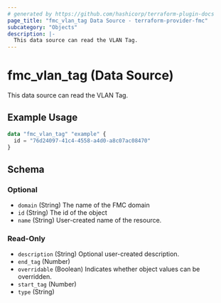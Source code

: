 ```yaml
---
# generated by https://github.com/hashicorp/terraform-plugin-docs
page_title: "fmc_vlan_tag Data Source - terraform-provider-fmc"
subcategory: "Objects"
description: |-
  This data source can read the VLAN Tag.
---
```


# fmc_vlan_tag (Data Source)

This data source can read the VLAN Tag.

## Example Usage

```terraform
data "fmc_vlan_tag" "example" {
  id = "76d24097-41c4-4558-a4d0-a8c07ac08470"
}
```

<!-- schema generated by tfplugindocs -->
## Schema

### Optional

- `domain` (String) The name of the FMC domain
- `id` (String) The id of the object
- `name` (String) User-created name of the resource.

### Read-Only

- `description` (String) Optional user-created description.
- `end_tag` (Number)
- `overridable` (Boolean) Indicates whether object values can be overridden.
- `start_tag` (Number)
- `type` (String)
